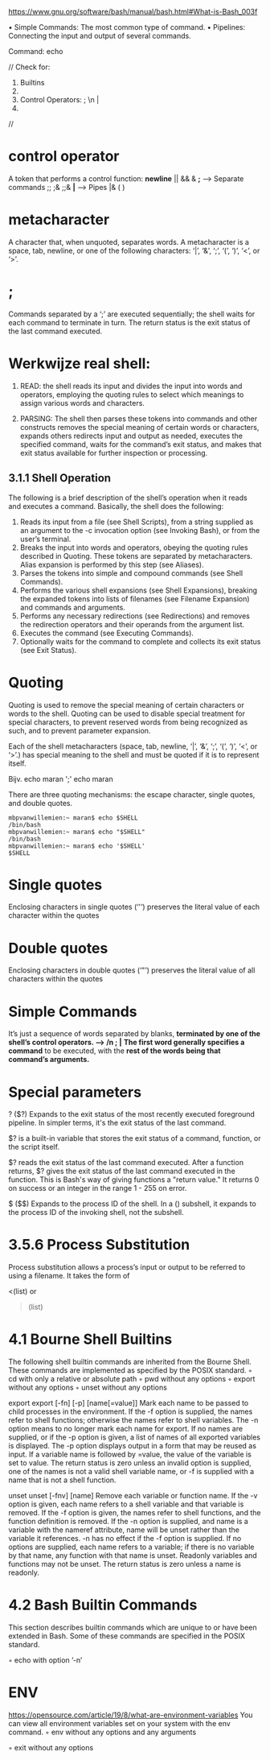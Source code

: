 https://www.gnu.org/software/bash/manual/bash.html#What-is-Bash_003f

• Simple Commands:	  	The most common type of command.
• Pipelines:	    	Connecting the input and output of several commands.

Command:
echo <arguments separated by spaces> 

//
Check for:
1. Builtins
2. <arguments>
3. Control Operators: 
    ; \n |
4. 


//

# control operator
A token that performs a control function:
**newline** 
||
&&
&
**;**       --> Separate commands
;;
;&
;;& 
**|**       --> Pipes
|& 
(
)

# metacharacter
A character that, when unquoted, separates words. A metacharacter is a space, tab, newline, or one of the following characters: ‘|’, ‘&’, ‘;’, ‘(’, ‘)’, ‘<’, or ‘>’.


# ;
Commands separated by a ‘;’ are executed sequentially; the shell waits for each command to terminate in turn. The return status is the exit status of the last command executed.


# Werkwijze real shell:
1. READ:
the shell reads its input and divides the input into words and operators, employing the quoting rules to select which meanings to assign various words and characters.

2. PARSING:
The shell then parses these tokens into commands and other constructs
removes the special meaning of certain words or characters, expands others
redirects input and output as needed, executes the specified command, 
waits for the command’s exit status, 
and makes that exit status available for further inspection or processing.

## 3.1.1 Shell Operation

The following is a brief description of the shell’s operation when it reads and executes a command. Basically, the shell does the following:

1. Reads its input from a file (see Shell Scripts), from a string supplied as an argument to the -c invocation option (see Invoking Bash), or from the user’s terminal.
2. Breaks the input into words and operators, obeying the quoting rules described in Quoting. These tokens are separated by metacharacters. Alias expansion is performed by this step (see Aliases).
3. Parses the tokens into simple and compound commands (see Shell Commands).
4. Performs the various shell expansions (see Shell Expansions), breaking the expanded tokens into lists of filenames (see Filename Expansion) and commands and arguments.
5. Performs any necessary redirections (see Redirections) and removes the redirection operators and their operands from the argument list.
6. Executes the command (see Executing Commands).
7. Optionally waits for the command to complete and collects its exit status (see Exit Status).


# Quoting
Quoting is used to remove the special meaning of certain characters or words to the shell. Quoting can be used to disable special treatment for special characters, to prevent reserved words from being recognized as such, and to prevent parameter expansion.

Each of the shell metacharacters (space, tab, newline, ‘|’, ‘&’, ‘;’, ‘(’, ‘)’, ‘<’, or ‘>’.) has special meaning to the shell and must be quoted if it is to represent itself.

Bijv. echo maran ';' echo maran

There are three quoting mechanisms: the escape character, single quotes, and double quotes.


```
mbpvanwillemien:~ maran$ echo $SHELL
/bin/bash
mbpvanwillemien:~ maran$ echo "$SHELL"
/bin/bash
mbpvanwillemien:~ maran$ echo '$SHELL'
$SHELL
```



# Single quotes
Enclosing characters in single quotes (‘'’) preserves the literal value of each character within the quotes

# Double quotes
Enclosing characters in double quotes (‘"’) preserves the literal value of all characters within the quotes

# Simple Commands
It’s just a sequence of words separated by blanks, **terminated by one of the shell’s control operators. --> /n ; |**
**The first word generally specifies a command** to be executed, with the **rest of the words being that command’s arguments.**

# Special parameters
?
($?) Expands to the exit status of the most recently executed foreground pipeline.
In simpler terms, it's the exit status of the last command.

$? is a built-in variable that stores the exit status of a command, function, or the script itself.

$? reads the exit status of the last command executed. After a function returns, $? gives the exit status of the last command executed in the function. This is Bash's way of giving functions a "return value." It returns 0 on success or an integer in the range 1 - 255 on error.


$
($$) Expands to the process ID of the shell. In a () subshell, it expands to the process ID of the invoking shell, not the subshell.




# 3.5.6 Process Substitution
Process substitution allows a process’s input or output to be referred to using a filename. It takes the form of

<(list)
or
>(list)








# 4.1 Bourne Shell Builtins
The following shell builtin commands are inherited from the Bourne Shell. These commands are implemented as specified by the POSIX standard.
◦ cd with only a relative or absolute path
◦ pwd without any options
◦ export without any options
◦ unset without any options

export
export [-fn] [-p] [name[=value]]
Mark each name to be passed to child processes in the environment. If the -f option is supplied, the names refer to shell functions; otherwise the names refer to shell variables. The -n option means to no longer mark each name for export. If no names are supplied, or if the -p option is given, a list of names of all exported variables is displayed. The -p option displays output in a form that may be reused as input. If a variable name is followed by =value, the value of the variable is set to value.
The return status is zero unless an invalid option is supplied, one of the names is not a valid shell variable name, or -f is supplied with a name that is not a shell function.

unset
unset [-fnv] [name]
Remove each variable or function name. If the -v option is given, each name refers to a shell variable and that variable is removed. If the -f option is given, the names refer to shell functions, and the function definition is removed. If the -n option is supplied, and name is a variable with the nameref attribute, name will be unset rather than the variable it references. -n has no effect if the -f option is supplied. If no options are supplied, each name refers to a variable; if there is no variable by that name, any function with that name is unset. Readonly variables and functions may not be unset. The return status is zero unless a name is readonly.

# 4.2 Bash Builtin Commands
This section describes builtin commands which are unique to or have been extended in Bash. Some of these commands are specified in the POSIX standard.

◦ echo with option ’-n’



# ENV
https://opensource.com/article/19/8/what-are-environment-variables
You can view all environment variables set on your system with the env command.
◦ env without any options and any arguments 

◦ exit without any options

